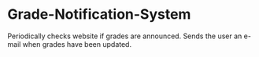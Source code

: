 # Grade-Notification-System
Periodically checks website if grades are announced. Sends the user an e-mail when grades have been updated.
